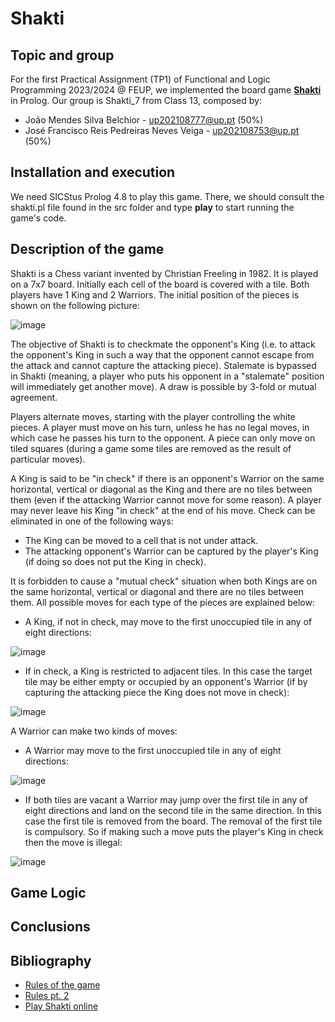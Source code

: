# Shakti

## Topic and group
For the first Practical Assignment (TP1) of Functional and Logic Programming 2023/2024 @ FEUP, we implemented the board game [**Shakti**](https://www.iggamecenter.com/en/rules/shakti) in Prolog.
Our group is Shakti_7 from Class 13, composed by:

- João Mendes Silva Belchior - up202108777@up.pt (50%)
- José Francisco Reis Pedreiras Neves Veiga - up202108753@up.pt (50%)
  
## Installation and execution
We need SICStus Prolog 4.8 to play this game. There, we should consult the shakti.pl file found in the src folder and type **play** to start running the game's code.

## Description of the game

Shakti is a Chess variant invented by Christian Freeling in 1982. It is played on a 7x7 board. Initially each cell of the board is covered with a tile. Both players have 1 King and 2 Warriors. The initial position of the pieces is shown on the following picture:

![image](https://github.com/kikoveiga/Shakti/assets/93687043/46fd23d2-dca7-4da3-aa66-15320fa659ba)

The objective of Shakti is to checkmate the opponent's King (i.e. to attack the opponent's King in such a way that the opponent cannot escape from the attack and cannot capture the attacking piece).
Stalemate is bypassed in Shakti (meaning, a player who puts his opponent in a "stalemate" position will immediately get another move). A draw is possible by 3-fold or mutual agreement.

Players alternate moves, starting with the player controlling the white pieces. A player must move on his turn, unless he has no legal moves, in which case he passes his turn to the opponent.
A piece can only move on tiled squares (during a game some tiles are removed as the result of particular moves).

A King is said to be "in check" if there is an opponent's Warrior on the same horizontal, vertical or diagonal as the King and there are no tiles between them (even if the attacking Warrior cannot move for some reason).
A player may never leave his King "in check" at the end of his move. Check can be eliminated in one of the following ways:

- The King can be moved to a cell that is not under attack.
- The attacking opponent's Warrior can be captured by the player's King (if doing so does not put the King in check).
  
It is forbidden to cause a "mutual check" situation when both Kings are on the same horizontal, vertical or diagonal and there are no tiles between them.
All possible moves for each type of the pieces are explained below:

- A King, if not in check, may move to the first unoccupied tile in any of eight directions:

![image](https://github.com/kikoveiga/Shakti/assets/93687043/3ab3fc59-6336-4d41-9e6a-2c3a4a55f8a0)

- If in check, a King is restricted to adjacent tiles. In this case the target tile may be either empty or occupied by an opponent's Warrior (if by capturing the attacking piece the King does not move in check):

![image](https://github.com/kikoveiga/Shakti/assets/93687043/fdaee71f-f050-4d72-b1c6-f27577c5a726)

A Warrior can make two kinds of moves:
- A Warrior may move to the first unoccupied tile in any of eight directions:

![image](https://github.com/kikoveiga/Shakti/assets/93687043/d9656697-82a3-4409-96c9-5cf2ca9d669e)

- If both tiles are vacant a Warrior may jump over the first tile in any of eight directions and land on the second tile in the same direction. In this case the first tile is removed from the board. The removal of the first tile is compulsory. So if making such a move puts the player's King in check then the move is illegal:

![image](https://github.com/kikoveiga/Shakti/assets/93687043/0360ca90-1fd9-4ea0-9fc4-540cdabc560d)

## Game Logic

## Conclusions

## Bibliography

- [Rules of the game](https://www.iggamecenter.com/en/rules/shakti)
- [Rules pt. 2](https://mindsports.nl/index.php/side-dishes/more-games-by-cf?start=2)
- [Play Shakti online](https://mindsports.nl/index.php/dagaz/850-shakti)



